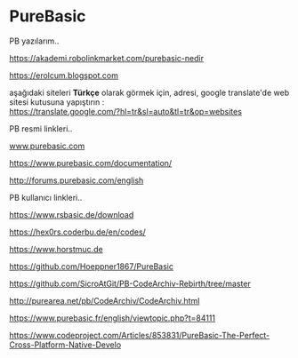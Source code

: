 # PureBasic
PB yazılarım..

https://akademi.robolinkmarket.com/purebasic-nedir

https://erolcum.blogspot.com

aşağıdaki siteleri **Türkçe** olarak görmek için, adresi, google translate'de web sitesi kutusuna yapıştırın : <br>https://translate.google.com/?hl=tr&sl=auto&tl=tr&op=websites

PB resmi linkleri..

www.purebasic.com

https://www.purebasic.com/documentation/

http://forums.purebasic.com/english

PB kullanıcı linkleri..

https://www.rsbasic.de/download

https://hex0rs.coderbu.de/en/codes/

https://www.horstmuc.de

https://github.com/Hoeppner1867/PureBasic

https://github.com/SicroAtGit/PB-CodeArchiv-Rebirth/tree/master

http://purearea.net/pb/CodeArchiv/CodeArchiv.html

https://www.purebasic.fr/english/viewtopic.php?t=84111

https://www.codeproject.com/Articles/853831/PureBasic-The-Perfect-Cross-Platform-Native-Develo









